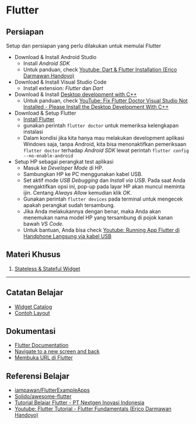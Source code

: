 # Flutter

## Persiapan
Setup dan persiapan yang perlu dilakukan untuk memulai Flutter
- Download & Install Android Studio
  - Install _Android SDK_
  - Untuk panduan, check [Youtube: Dart & Flutter Installation (Erico Darmawan Handoyo)](https://youtu.be/asNdz10WR6w?si=ePXjDAwlqsD8POSw)
- Download & Install Visual Studio Code
  - Install extension: _Flutter_ dan _Dart_
- Download & Install [Desktop development with C++](https://visualstudio.microsoft.com/downloads/#build-tools-for-visual-studio-2022)
  - Untuk panduan, check [YouTube: Fix Flutter Doctor Visual Studio Not Installed - Please Install the Desktop Development With C++](https://www.youtube.com/watch?v=9Tux8qPK-mk)
- Download & Setup Flutter
  - [Install Flutter](https://docs.flutter.dev/get-started/install)
  - gunakan perintah `flutter doctor` untuk memeriksa kelengkapan instalasi
  - Dalam kondisi jika kita hanya mau melakukan development aplikasi Windows saja, tanpa Android, kita bisa menonaktifkan pemeriksaan `flutter doctor` terhadap _Android SDK_ lewat perintah `flutter config --no-enable-android`
- Setup HP sebagai perangkat test aplikasi
  - Masuk ke _Developer Mode_ di HP.
  - Sambungkan HP ke PC menggunakan kabel USB.
  - Set aktif mode _USB Debugging_ dan _Install via USB_. Pada saat Anda mengaktifkan opsi ini, pop-up pada layar HP akan muncul meminta ijin. Centang _Always Allow_ kemudian klik _OK_.
  - Gunakan perintah `flutter devices` pada terminal untuk mengecek apakah perangkat sudah tersambung.
  - Jika Anda melakukannya dengan benar, maka Anda akan menemukan nama model HP yang tersambung di pojok kanan bawah _VS Code_.
  - Untuk bantuan, Anda bisa check [Youtube: Running App Flutter di Handphone Langsung via kabel USB](https://www.youtube.com/watch?v=f3p6fF79k0M)



## Materi Khusus
1. [Stateless & Stateful Widget](stateless-stateful.md)

---

## Catatan Belajar
- [Widget Catalog](widget-catalog.md)
- [Contoh Layout](contoh-layout.md)

## Dokumentasi
- [Flutter Documentation](https://docs.flutter.dev/)
- [Navigate to a new screen and back](https://docs.flutter.dev/cookbook/navigation/navigation-basics)
- [Membuka URL di Flutter](https://nextgen.co.id/membuka-url-di-flutter/)

## Referensi Belajar
- [iampawan/FlutterExampleApps](https://github.com/iampawan/FlutterExampleApps)
- [Solido/awesome-flutter](https://github.com/Solido/awesome-flutter)
- [Tutorial Belajar Flutter - PT Nextgen Inovasi Indonesia](https://nextgen.co.id/tutorial-belajar-flutter)
- [Youtube: Flutter Tutorial - Flutter Fundamentals (Erico Darmawan Handoyo)](https://www.youtube.com/watch?v=SoX3cel4LRM&list=PLZQbl9Jhl-VACm40h5t6QMDB92WlopQmV)
